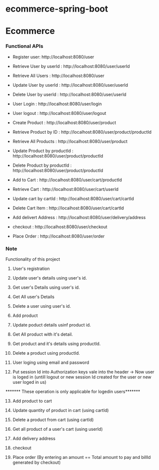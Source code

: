 # ecommerce-spring-boot

# Ecommerce

### Functional APIs
* Register user: http://localhost:8080/user
* Retrieve User by userId : http://localhost:8080/user/userId
* Retrieve All Users : http://localhost:8080/user
* Update User by userId : http://localhost:8080/user/userId
* Delete User by userId : http://localhost:8080/user/userId
* User Login : http://localhost:8080/user/login
* User logout : http://localhost:8080/user/logout

* Create Product : http://localhost:8080/user/product
* Retrieve Product by ID : http://localhost:8080/user/product/productId
* Retrieve All Products : http://localhost:8080/user/product
* Update Product by productId : http://localhost:8080/user/product/productId
* Delete Product by productId : http://localhost:8080/user/product/productId

* Add to Cart : http://localhost:8080/user/cart/productId
* Retrieve Cart : http://localhost:8080/user/cart/userId
* Update cart by cartId : http://localhost:8080/user/cart/cartId
* Delete Cart Item : http://localhost:8080/user/cart/cartId

* Add delivert Address :  http://localhost:8080/user/delivery/address

* checkout : http://localhost:8080/user/checkout

* Place Order : http://localhost:8080/user/order


### Note

Functionality of this project
1. User's registration
2. Update user's details using user's id.
3. Get user's Details using user's id.
4. Get All user's Details
5. Delete a user using user's id.

6. Add product
7. Update poduct details usinf product id.
8. Get All product with it's detail.
9. Get product and it's details using productId.
10. Delete a product using productId.

11. User loging using email and password
12. Put session Id into  Authorization keys vale  into the header -> Now user is loged in (untill logout or new session Id created for the user or new user loged in us)

******* These operation is only  applicable for logedin users*******

13. Add product to cart 
14. Update quantity of product in cart (using cartId)
15. Delete a product from cart (using cartId)
16. Get all product of a user's cart (using userId)

17. Add delivery address

18. checkout

19. Place order (By entering an amount == Total amount to pay and billId generated by checkout) 
    
